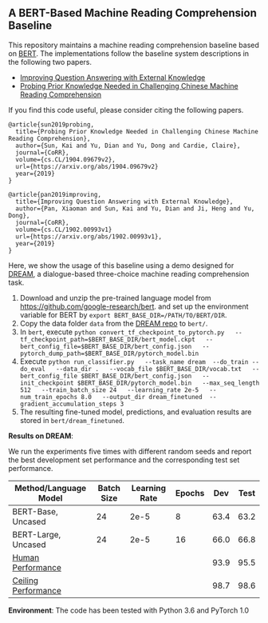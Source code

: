 A BERT-Based Machine Reading Comprehension Baseline
------------------------------------------------------

This repository maintains a machine reading comprehension baseline based on [BERT](https://arxiv.org/abs/1810.04805). The implementations follow the baseline system descriptions in the following two papers. 

* [Improving Question Answering with External Knowledge](https://arxiv.org/abs/1902.00993)
* [Probing Prior Knowledge Needed in Challenging Chinese Machine Reading Comprehension](https://arxiv.org/abs/1904.09679)

If you find this code useful, please consider citing the following papers.

```
@article{sun2019probing,
  title={Probing Prior Knowledge Needed in Challenging Chinese Machine Reading Comprehension},
  author={Sun, Kai and Yu, Dian and Yu, Dong and Cardie, Claire},
  journal={CoRR},
  volume={cs.CL/1904.09679v2},
  url={https://arxiv.org/abs/1904.09679v2}
  year={2019}
}

@article{pan2019improving,
  title={Improving Question Answering with External Knowledge},
  author={Pan, Xiaoman and Sun, Kai and Yu, Dian and Ji, Heng and Yu, Dong},
  journal={CoRR},
  volume={cs.CL/1902.00993v1}
  url={https://arxiv.org/abs/1902.00993v1},
  year={2019}
}

```

Here, we show the usage of this baseline using a demo designed for [DREAM](https://dataset.org/dream/), a dialogue-based three-choice machine reading comprehension task.

  1. Download and unzip the pre-trained language model from https://github.com/google-research/bert. and set up the environment variable for BERT by ```export BERT_BASE_DIR=/PATH/TO/BERT/DIR```.
  2. Copy the data folder ```data``` from the [DREAM repo](https://github.com/nlpdata/dream) to ```bert/```.
  3. In ```bert```, execute ```python convert_tf_checkpoint_to_pytorch.py   --tf_checkpoint_path=$BERT_BASE_DIR/bert_model.ckpt   --bert_config_file=$BERT_BASE_DIR/bert_config.json   --pytorch_dump_path=$BERT_BASE_DIR/pytorch_model.bin```
  4. Execute ```python run_classifier.py   --task_name dream  --do_train --do_eval   --data_dir .   --vocab_file $BERT_BASE_DIR/vocab.txt   --bert_config_file $BERT_BASE_DIR/bert_config.json   --init_checkpoint $BERT_BASE_DIR/pytorch_model.bin   --max_seq_length 512   --train_batch_size 24   --learning_rate 2e-5   --num_train_epochs 8.0   --output_dir dream_finetuned  --gradient_accumulation_steps 3```
  5. The resulting fine-tuned model, predictions, and evaluation results are stored in ```bert/dream_finetuned```.

**Results on DREAM**:

We run the experiments five times with different random seeds and report the best development set performance and the corresponding test set performance. 

| Method/Language Model | Batch Size | Learning Rate | Epochs | Dev  | Test |
| --------------------  | ---------- | ------------- | ------ | ---  | ---- |
| BERT-Base, Uncased    | 24         | 2e-5          | 8      | 63.4 | 63.2 |
| BERT-Large, Uncased   | 24         | 2e-5          | 16     | 66.0 | 66.8 |
| [Human Performance](https://arxiv.org/abs/1902.00164v1)     |            |               |        | 93.9 | 95.5 |
| [Ceiling Performance](https://arxiv.org/abs/1902.00164v1)   |            |               |        | 98.7 | 98.6 |


**Environment**: The code has been tested with Python 3.6 and PyTorch 1.0
